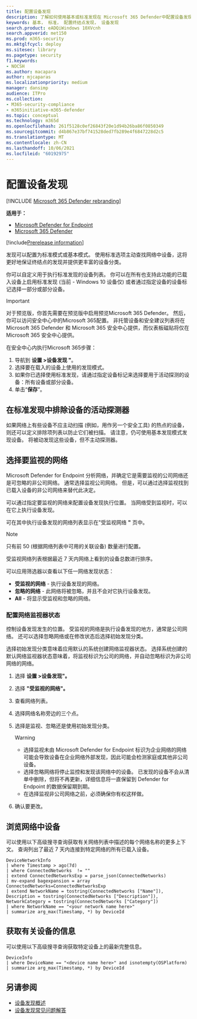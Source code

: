 ```yaml
---
title: 配置设备发现
description: 了解如何使用基本或标准发现在 Microsoft 365 Defender中配置设备发现
keywords: 基本， 标准， 配置终结点发现， 设备发现
search.product: eADQiWindows 10XVcnh
search.appverid: met150
ms.prod: m365-security
ms.mktglfcycl: deploy
ms.sitesec: library
ms.pagetype: security
f1.keywords:
- NOCSH
ms.author: macapara
author: mjcaparas
ms.localizationpriority: medium
manager: dansimp
audience: ITPro
ms.collection:
- M365-security-compliance
- m365initiative-m365-defender
ms.topic: conceptual
ms.technology: m365d
ms.openlocfilehash: 261f5128c0ef26843f20e1d94b26ba86f0850349
ms.sourcegitcommit: d4b867e37bf741528ded7fb289e4f6847228d2c5
ms.translationtype: MT
ms.contentlocale: zh-CN
ms.lasthandoff: 10/06/2021
ms.locfileid: "60192975"
---
```

# <a name="configure-device-discovery"></a>配置设备发现

[!INCLUDE [Microsoft 365 Defender rebranding](../../includes/microsoft-defender.md)]

**适用于：**
- [Microsoft Defender for Endpoint](https://go.microsoft.com/fwlink/p/?linkid=2146631)
- [Microsoft 365 Defender](https://go.microsoft.com/fwlink/?linkid=2118804)

[!include[Prerelease information](../../includes/prerelease.md)]

发现可以配置为标准模式或基本模式。 使用标准选项主动查找网络中设备，这将更好地保证终结点的发现并提供更丰富的设备分类。

你可以自定义用于执行标准发现的设备列表。 你可以在所有也支持此功能的已载入设备上启用标准发现 (当前 - Windows 10 设备仅) 或者通过指定设备的设备标记选择一部分或部分设备。

> [!IMPORTANT]
> 对于预览版，你首先需要在预览版中启用预览Microsoft 365 Defender。
> 然后，你可以访问安全中心中的Microsoft 365配置。 非托管设备和安全建议列表将在 Microsoft 365 Defender 和 Microsoft 365 安全中心提供，而仪表板磁贴将仅在 Microsoft 365 安全中心提供。

在安全中心内执行Microsoft 365步骤：

1. 导航到 **设置 >设备发现 "**。
2. 选择要在载入的设备上使用的发现模式。
3. 如果你已选择使用标准发现，请通过指定设备标记来选择要用于活动探测的设备：所有设备或部分设备。
4. 单击“**保存**”。

## <a name="exclude-devices-from-being-actively-probed-in-standard-discovery"></a>在标准发现中排除设备的活动探测器

如果网络上有些设备不应主动扫描 (例如，用作另一个安全工具) 的热点的设备，则还可以定义排除项列表以防止它们被扫描。 请注意，仍可使用基本发现模式发现设备。 将被动发现这些设备，但不主动探测器。

## <a name="select-networks-to-monitor"></a>选择要监视的网络

 Microsoft Defender for Endpoint 分析网络，并确定它是需要监视的公司网络还是可忽略的非公司网络。 通常选择监视公司网络。 但是，可以通过选择监视找到已载入设备的非公司网络来替代此决定。

可以通过指定要监视的网络来配置设备发现执行位置。 当网络受到监视时，可以在它上执行设备发现。

可在其中执行设备发现的网络列表显示在"受监视网络 **"** 页中。

> [!NOTE]
> 只有前 50 (根据网络列表中可用的关联设备) 数量进行配置。

受监视网络列表根据最近 7 天内网络上看到的设备总数进行排序。

可以应用筛选器以查看以下任一网络发现状态：

- **受监视的网络** - 执行设备发现的网络。
- **忽略的网络** - 此网络将被忽略，并且不会对它执行设备发现。
- **All** - 将显示受监视和忽略的网络。

### <a name="configure-the-network-monitor-state"></a>配置网络监视器状态

控制设备发现发生的位置。 受监视的网络是执行设备发现的地方，通常是公司网络。 还可以选择忽略网络或在修改状态后选择初始发现分类。

选择初始发现分类意味着应用默认的系统创建网络监视器状态。 选择系统创建的默认网络监视器状态意味着，将监视标识为公司的网络，并自动忽略标识为非公司网络的网络。

1. 选择 **设置 >设备发现"。**
2. 选择 **"受监视的网络"。**
3. 查看网络列表。
4. 选择网络名称旁边的三个点。
5. 选择是监视、忽略还是使用初始发现分类。

    > [!WARNING]
    >
    > - 选择监视未由 Microsoft Defender for Endpoint 标识为企业网络的网络可能会导致设备在企业网络外部发现，因此可能会检测家庭或其他非公司设备。
    > - 选择忽略网络将停止监控和发现该网络中的设备。 已发现的设备不会从清单中删除，但将不再更新，详细信息将一直保留到 Defender for Endpoint 的数据保留期到期。
    > - 在选择监视非公司网络之前，必须确保你有权这样做。 <br>

6. 确认要更改。

## <a name="explore-devices-in-the-network"></a>浏览网络中设备

可以使用以下高级搜寻查询获取有关网络列表中描述的每个网络名称的更多上下文。 查询列出了最近 7 天内连接到特定网络的所有已载入设备。

```kusto
DeviceNetworkInfo
| where Timestamp > ago(7d)
| where ConnectedNetworks  != ""
| extend ConnectedNetworksExp = parse_json(ConnectedNetworks)
| mv-expand bagexpansion = array ConnectedNetworks=ConnectedNetworksExp
| extend NetworkName = tostring(ConnectedNetworks ["Name"]), Description = tostring(ConnectedNetworks ["Description"]), NetworkCategory = tostring(ConnectedNetworks ["Category"])
| where NetworkName == "<your network name here>"
| summarize arg_max(Timestamp, *) by DeviceId
```

## <a name="get-information-on-device"></a>获取有关设备的信息

可以使用以下高级搜寻查询获取特定设备上的最新完整信息。

```kusto
DeviceInfo
| where DeviceName == "<device name here>" and isnotempty(OSPlatform)
| summarize arg_max(Timestamp, *) by DeviceId
```

## <a name="see-also"></a>另请参阅

- [设备发现概述](device-discovery.md)
- [设备发现常见问题解答](device-discovery-faq.md)
